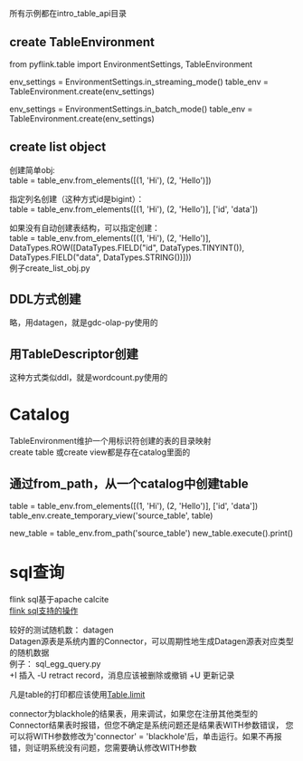 所有示例都在intro_table_api目录

## create TableEnvironment

from pyflink.table import EnvironmentSettings, TableEnvironment

env_settings = EnvironmentSettings.in_streaming_mode()
table_env = TableEnvironment.create(env_settings)

env_settings = EnvironmentSettings.in_batch_mode()
table_env = TableEnvironment.create(env_settings)

## create list object

创建简单obj:  
table = table_env.from_elements([(1, 'Hi'), (2, 'Hello')])  

指定列名创建（这种方式id是bigint）：  
table = table_env.from_elements([(1, 'Hi'), (2, 'Hello')], ['id', 'data'])  

如果没有自动创建表结构，可以指定创建：  
table = table_env.from_elements([(1, 'Hi'), (2, 'Hello')],
                                DataTypes.ROW([DataTypes.FIELD("id", DataTypes.TINYINT()),
                                               DataTypes.FIELD("data", DataTypes.STRING())]))  
例子create_list_obj.py

## DDL方式创建

略，用datagen，就是gdc-olap-py使用的  

## 用TableDescriptor创建

这种方式类似ddl，就是wordcount.py使用的  

# Catalog

TableEnvironment维护一个用标识符创建的表的目录映射  
create table 或create view都是存在catalog里面的  

## 通过from_path，从一个catalog中创建table

table = table_env.from_elements([(1, 'Hi'), (2, 'Hello')], ['id', 'data'])
table_env.create_temporary_view('source_table', table)

new_table = table_env.from_path('source_table')
new_table.execute().print()

# sql查询

flink sql基于apache calcite  
[flink sql支持的操作](https://nightlies.apache.org/flink/flink-docs-release-1.15/docs/dev/table/sql/overview/)

较好的测试随机数： datagen  
Datagen源表是系统内置的Connector，可以周期性地生成Datagen源表对应类型的随机数据  
例子： sql_egg_query.py  
+I 插入  -U retract record，消息应该被删除或撤销  +U 更新记录

凡是table的打印都应该使用[Table.limit](https://nightlies.apache.org/flink/flink-docs-release-1.15/api/python//pyflink.table.html#pyflink.table.Table.limit)

connector为blackhole的结果表，用来调试，如果您在注册其他类型的Connector结果表时报错，但您不确定是系统问题还是结果表WITH参数错误，
您可以将WITH参数修改为'connector' = 'blackhole'后，单击运行。如果不再报错，则证明系统没有问题，您需要确认修改WITH参数